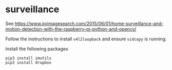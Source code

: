 # surveillance

See https://www.pyimagesearch.com/2015/06/01/home-surveillance-and-motion-detection-with-the-raspberry-pi-python-and-opencv/

Follow the instructions to install `v4l2loopback` and ensure `vidcopy` is running.

Install the following packages

```
pip3 install imutils
pip3 install dropbox
```
